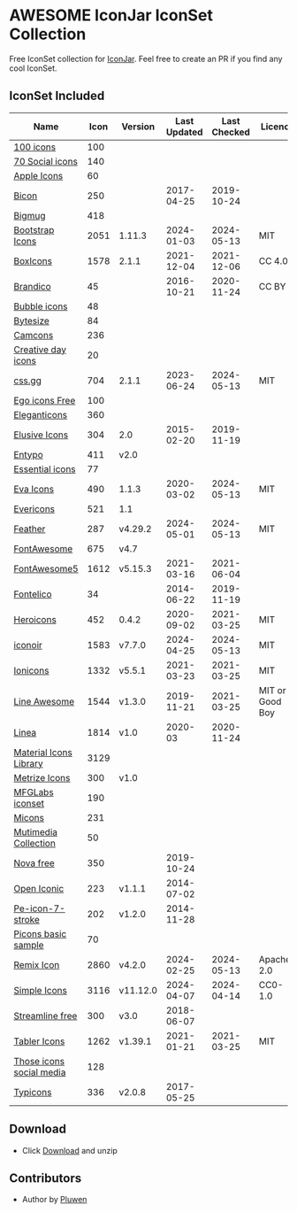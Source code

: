 # AWESOME IconJar IconSet Collection

Free IconSet collection for [IconJar](https://geticonjar.com/). Feel free to create an PR if you find any cool IconSet.

## IconSet Included

| Name            | Icon | Version | Last Updated | Last Checked | Licence |
| --------------- | ------ | ------- | ----- | ----- | ---- |
| [100 icons](#) | 100 | | | | |
| [70 Social icons](#) | 140 | | | | |
| [Apple Icons](http://www.webalys.com) | 60 | | | | |
| [Bicon](http://bicon.lab.themebucket.net) | 250 | | 2017-04-25 | 2019-10-24 | |
| [Bigmug](#) | 418 | | | | |
| [Bootstrap Icons](https://github.com/twbs/icons) | 2051 | 1.11.3 | 2024-01-03 | 2024-05-13 | MIT |
| [BoxIcons](https://github.com/atisawd/boxicons) | 1578 | 2.1.1 | 2021-12-04 | 2021-12-06 | CC 4.0 |
| [Brandico](https://github.com/fontello/brandico.font) | 45 | | 2016-10-21 | 2020-11-24 | CC BY |
| [Bubble icons](#) | 48 | | | | |
| [Bytesize](#) | 84 | | | | |
| [Camcons](#) | 236 | | | | |
| [Creative day icons](#) | 20 | | | | |
| [css.gg](https://github.com/astrit/css.gg) | 704 | 2.1.1 | 2023-06-24 | 2024-05-13 | MIT |
| [Ego icons Free](http://www.ego-icons.com) | 100 | | | | |
| [Eleganticons](https://github.com/josephnle/elegant-icons) | 360 | | | | |
| [Elusive Icons](https://github.com/reduxframework/elusive-icons) | 304 | 2.0 | 2015-02-20 | 2019-11-19 | |
| [Entypo](http://www.entypo.com) | 411 | v2.0 | | | |
| [Essential icons](#) | 77 | | | | |
| [Eva Icons](https://github.com/akveo/eva-icons) | 490 | 1.1.3 | 2020-03-02 | 2024-05-13 | MIT |
| [Evericons](http://www.evericons.com) | 521 | 1.1 | | | |
| [Feather](https://github.com/feathericons/feather) | 287 | v4.29.2 | 2024-05-01 | 2024-05-13 | MIT |
| [FontAwesome](https://github.com/FortAwesome/Font-Awesome) | 675 | v4.7 | | | |
| [FontAwesome5](https://fontawesome.com) | 1612 | v5.15.3 | 2021-03-16 | 2021-06-04 | |
| [Fontelico](https://github.com/fontello/fontelico.font) | 34 |  | 2014-06-22 | 2019-11-19 | |
| [Heroicons](https://github.com/tailwindlabs/heroicons) | 452 | 0.4.2 | 2020-09-02 | 2021-03-25 | MIT |
| [iconoir](https://github.com/iconoir-icons/iconoir) | 1583 | v7.7.0 | 2024-04-25 | 2024-05-13 | MIT |
| [Ionicons](https://github.com/ionic-team/ionicons) | 1332 | v5.5.1 | 2021-03-23 | 2021-03-25 | MIT |
| [Line Awesome](https://github.com/icons8/line-awesome) | 1544 | v1.3.0 | 2019-11-21 | 2021-03-25 | MIT or Good Boy |
| [Linea](http://linea.io) | 1814 | v1.0 | 2020-03 | 2020-11-24 | |
| [Material Icons Library](https://icons.pixsellz.io/) | 3129 | | | | |
| [Metrize Icons](http://www.alessioatzeni.com/metrize-icons) | 300 | v1.0 | | | |
| [MFGLabs iconset](https://github.com/MfgLabs/mfglabs-iconset) | 190 | | | | |
| [Micons](https://dribbble.com/shots/2071168-231-Icon-Set) | 231 | | | | |
| [Mutimedia Collection](#) | 50 | | | | |
| [Nova free](https://www.webalys.com/nova/) | 350 |  | 2019-10-24 | | |
| [Open Iconic](https://github.com/iconic/open-iconic) | 223 | v1.1.1 | 2014-07-02 | | |
| [Pe-icon-7-stroke](http://themes-pixeden.com/font-demos/7-stroke) | 202 | v1.2.0 | 2014-11-28 | | |
| [Picons basic sample](#) | 70 | | | | |
| [Remix Icon](https://github.com/Remix-Design/RemixIcon) | 2860 | v4.2.0 | 2024-02-25 | 2024-05-13 | Apache-2.0 |
| [Simple Icons](https://github.com/simple-icons/simple-icons) | 3116 | v11.12.0 | 2024-04-07 | 2024-04-14 | CC0-1.0 |
| [Streamline free](https://streamlineicons.com) | 300 | v3.0 | 2018-06-07 | | |
| [Tabler Icons](https://github.com/tabler/tabler-icons) | 1262 | v1.39.1 | 2021-01-21 | 2021-03-25 | MIT |
| [Those icons social media](https://thoseicons.com/freebies) | 128 | | | | |
| [Typicons](https://github.com/stephenhutchings/typicons.font) | 336 | v2.0.8 | 2017-05-25 | | |

## Download

* Click [Download](https://github.com/pluwen/awesome-iconjar/archive/main.zip) and unzip

## Contributors

* Author by [Pluwen](https://twitter.com/pluwen)
